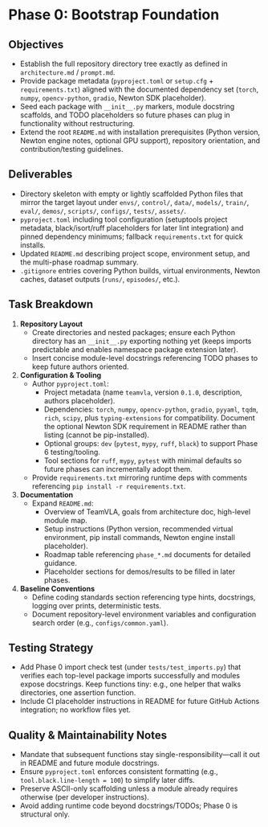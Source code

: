 # Phase 0: Bootstrap Foundation

## Objectives
- Establish the full repository directory tree exactly as defined in `architecture.md` / `prompt.md`.
- Provide package metadata (`pyproject.toml` or `setup.cfg` + `requirements.txt`) aligned with the documented dependency set (`torch`, `numpy`, `opencv-python`, `gradio`, Newton SDK placeholder).
- Seed each package with `__init__.py` markers, module docstring scaffolds, and TODO placeholders so future phases can plug in functionality without restructuring.
- Extend the root `README.md` with installation prerequisites (Python version, Newton engine notes, optional GPU support), repository orientation, and contribution/testing guidelines.

## Deliverables
- Directory skeleton with empty or lightly scaffolded Python files that mirror the target layout under `envs/`, `control/`, `data/`, `models/`, `train/`, `eval/`, `demos/`, `scripts/`, `configs/`, `tests/`, `assets/`.
- `pyproject.toml` including tool configuration (setuptools project metadata, black/isort/ruff placeholders for later lint integration) and pinned dependency minimums; fallback `requirements.txt` for quick installs.
- Updated `README.md` describing project scope, environment setup, and the multi-phase roadmap summary.
- `.gitignore` entries covering Python builds, virtual environments, Newton caches, dataset outputs (`runs/`, `episodes/`, etc.).

## Task Breakdown
1. **Repository Layout**
   - Create directories and nested packages; ensure each Python directory has an `__init__.py` exporting nothing yet (keeps imports predictable and enables namespace package extension later).
   - Insert concise module-level docstrings referencing TODO phases to keep future authors oriented.
2. **Configuration & Tooling**
   - Author `pyproject.toml`:
     - Project metadata (name `teamvla`, version `0.1.0`, description, authors placeholder).
     - Dependencies: `torch`, `numpy`, `opencv-python`, `gradio`, `pyyaml`, `tqdm`, `rich`, `scipy`, plus `typing-extensions` for compatibility. Document the optional Newton SDK requirement in README rather than listing (cannot be pip-installed).
     - Optional groups: `dev` (`pytest`, `mypy`, `ruff`, `black`) to support Phase 6 testing/tooling.
     - Tool sections for `ruff`, `mypy`, `pytest` with minimal defaults so future phases can incrementally adopt them.
   - Provide `requirements.txt` mirroring runtime deps with comments referencing `pip install -r requirements.txt`.
3. **Documentation**
   - Expand `README.md`:
     - Overview of TeamVLA, goals from architecture doc, high-level module map.
     - Setup instructions (Python version, recommended virtual environment, pip install commands, Newton engine install placeholder).
     - Roadmap table referencing `phase_*.md` documents for detailed guidance.
     - Placeholder sections for demos/results to be filled in later phases.
4. **Baseline Conventions**
   - Define coding standards section referencing type hints, docstrings, logging over prints, deterministic tests.
   - Document repository-level environment variables and configuration search order (e.g., `configs/common.yaml`).

## Testing Strategy
- Add Phase 0 import check test (under `tests/test_imports.py`) that verifies each top-level package imports successfully and modules expose docstrings. Keep functions tiny: e.g., one helper that walks directories, one assertion function.
- Include CI placeholder instructions in README for future GitHub Actions integration; no workflow files yet.

## Quality & Maintainability Notes
- Mandate that subsequent functions stay single-responsibility—call it out in README and future module docstrings.
- Ensure `pyproject.toml` enforces consistent formatting (e.g., `tool.black.line-length = 100`) to simplify later diffs.
- Preserve ASCII-only scaffolding unless a module already requires otherwise (per developer instructions).
- Avoid adding runtime code beyond docstrings/TODOs; Phase 0 is structural only.
